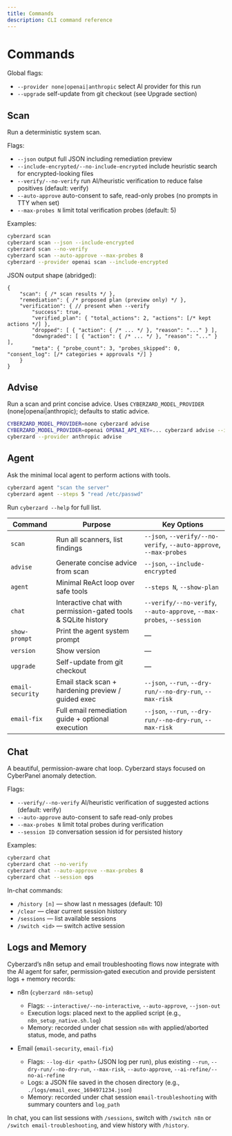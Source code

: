 ```yaml
---
title: Commands
description: CLI command reference
---
```


# Commands

Global flags:
- `--provider none|openai|anthropic` select AI provider for this run
- `--upgrade` self-update from git checkout (see Upgrade section)

## Scan

Run a deterministic system scan.

Flags:
- `--json` output full JSON including remediation preview
- `--include-encrypted/--no-include-encrypted` include heuristic search for encrypted-looking files
- `--verify/--no-verify` run AI/heuristic verification to reduce false positives (default: verify)
- `--auto-approve` auto-consent to safe, read-only probes (no prompts in TTY when set)
- `--max-probes N` limit total verification probes (default: 5)

Examples:

```bash
cyberzard scan
cyberzard scan --json --include-encrypted
cyberzard scan --no-verify
cyberzard scan --auto-approve --max-probes 8
cyberzard --provider openai scan --include-encrypted
```

JSON output shape (abridged):

```jsonc
{
	"scan": { /* scan results */ },
	"remediation": { /* proposed plan (preview only) */ },
	"verification": { // present when --verify
		"success": true,
		"verified_plan": { "total_actions": 2, "actions": [/* kept actions */] },
		"dropped": [ { "action": { /* ... */ }, "reason": "..." } ],
		"downgraded": [ { "action": { /* ... */ }, "reason": "..." } ],
		"meta": { "probe_count": 3, "probes_skipped": 0, "consent_log": [/* categories + approvals */] }
	}
}
```

## Advise

Run a scan and print concise advice. Uses `CYBERZARD_MODEL_PROVIDER` (none|openai|anthropic); defaults to static advice.

```bash
CYBERZARD_MODEL_PROVIDER=none cyberzard advise
CYBERZARD_MODEL_PROVIDER=openai OPENAI_API_KEY=... cyberzard advise --include-encrypted
cyberzard --provider anthropic advise
```

## Agent

Ask the minimal local agent to perform actions with tools.

```bash
cyberzard agent "scan the server"
cyberzard agent --steps 5 "read /etc/passwd"
```


Run `cyberzard --help` for full list.

| Command | Purpose | Key Options |
|---------|---------|-------------|
| `scan` | Run all scanners, list findings | `--json`, `--verify/--no-verify`, `--auto-approve`, `--max-probes` |
| `advise` | Generate concise advice from scan | `--json`, `--include-encrypted` |
| `agent` | Minimal ReAct loop over safe tools | `--steps N`, `--show-plan` |
| `chat` | Interactive chat with permission-gated tools & SQLite history | `--verify/--no-verify`, `--auto-approve`, `--max-probes`, `--session` |
| `show-prompt` | Print the agent system prompt | — |
| `version` | Show version | — |
| `upgrade` | Self-update from git checkout | — |
| `email-security` | Email stack scan + hardening preview / guided exec | `--json`, `--run`, `--dry-run/--no-dry-run`, `--max-risk` |
| `email-fix` | Full email remediation guide + optional execution | `--json`, `--run`, `--dry-run/--no-dry-run`, `--max-risk` |

## Chat

A beautiful, permission-aware chat loop. Cyberzard stays focused on CyberPanel anomaly detection.

Flags:
- `--verify/--no-verify` AI/heuristic verification of suggested actions (default: verify)
- `--auto-approve` auto-consent to safe read-only probes
- `--max-probes N` limit total probes during verification
 - `--session ID` conversation session id for persisted history

Examples:

```bash
cyberzard chat
cyberzard chat --no-verify
cyberzard chat --auto-approve --max-probes 8
cyberzard chat --session ops
```

In-chat commands:

- `/history [n]` — show last n messages (default: 10)
- `/clear` — clear current session history
- `/sessions` — list available sessions
- `/switch <id>` — switch active session


## Logs and Memory

Cyberzard’s n8n setup and email troubleshooting flows now integrate with the AI agent for safer, permission‑gated execution and provide persistent logs + memory records:

- n8n (`cyberzard n8n-setup`)
	- Flags: `--interactive/--no-interactive`, `--auto-approve`, `--json-out`
	- Execution logs: placed next to the applied script (e.g., `n8n_setup_native.sh.log`)
	- Memory: recorded under chat session `n8n` with applied/aborted status, mode, and paths

- Email (`email-security`, `email-fix`)
	- Flags: `--log-dir <path>` (JSON log per run), plus existing `--run`, `--dry-run/--no-dry-run`, `--max-risk`, `--auto-approve`, `--ai-refine/--no-ai-refine`
	- Logs: a JSON file saved in the chosen directory (e.g., `./logs/email_exec_1694971234.json`)
	- Memory: recorded under chat session `email-troubleshooting` with summary counters and `log_path`

In chat, you can list sessions with `/sessions`, switch with `/switch n8n` or `/switch email-troubleshooting`, and view history with `/history`.


